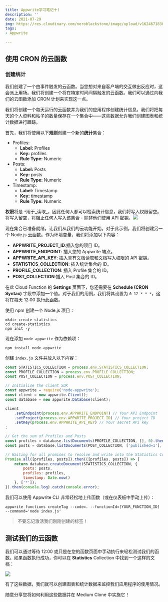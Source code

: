 ```yaml
---
title: Appwrite学习笔记十)
description: ''
date: 2021-07-29
img: https://res.cloudinary.com/neroblackstone/image/upload/v1624671830/appwrite_i2voda.webp
tags:
- Appwrite

---
```

## 使用 CRON 的云函数

### 创建统计

我们创建了一个由事件触发的云函数。当您想对来自客户端的交互做出反应时，这会派上用场。我们将创建一个将在特定时间间隔触发的云函数。我们可以通过向我们的云函数添加 CRON 计划来实现这一点。

我们将创建一个每天运行的云函数并为我们的应用程序创建统计信息。我们将把每天的个人资料和帖子的数量保存在一个集合中——这些数据允许我们创建图表和统计数据进行跟踪。

首先，我们将使用以下**规则**创建一个新的**统计**集合：

* Profiles:
  * **Label:** Profiles
  * **Key:** profiles
  * **Rule Type:** Numeric
* Posts:
  * **Label:** Posts
  * **Key:** posts
  * **Rule Type:** Numeric
* Timestamp:
  * **Label:** Timestamp
  * **Key:** timestamp
  * **Rule Type:** Numeric

**权限**将是 `*`用于_读取_，因此任何人都可以检索统计信息，我们将写入权限留空。将写入留空，将阻止任何人写入该集合 - 除非他们使用 API 密钥。![](https://res.cloudinary.com/neroblackstone/image/upload/v1627553183/appwrite_add_rules_hgvsug.png)

现在集合已准备就绪，让我们从我们的云功能开始。对于此示例，我们将创建另一个 Node.js 云函数。作为环境变量，我们将添加以下内容：

* **APPWRITE_PROJECT_ID**:插入您的项目 ID。
* **APPWRITE_ENDPOINT**: 插入您的 Appwrite 端点。
* **APPWRITE_API_KEY**: 插入具有文档读取和文档写入权限的 API 密钥。
* **STATISTICS_COLLECTION**: 插入统计集合的 ID。
* **PROFILE_COLLECTION**: 插入 Profile 集合的 ID。
* **POST_COLLECTION**:插入 Post 集合的 ID。

在此 Cloud Function 的 **Settings** 页面下，您还需要在 **Schedule (CRON Syntax)** 字段中添加一个值。对于我们的用例，我们将其设置为 `0 12 * * *`，这将在每天 12:00 执行此函数。

使用 npm 创建一个 Node.js 项目：

``` shell
mkdir create-statistics
cd create-statistics
npm init -y
```

现在添加 `node-appwrite` 作为依赖项：

``` shell
npm install node-appwrite
```

创建 `index.js` 文件并放入以下内容：

``` js
const STATISTICS_COLLECTION = process.env.STATISTICS_COLLECTION;
const PROFILE_COLLECTION = process.env.PROFILE_COLLECTION;
const POST_COLLECTION = process.env.POST_COLLECTION;

// Initialise the client SDK
const appwrite = require('node-appwrite');
const client = new appwrite.Client();
const database = new appwrite.Database(client);

client
    .setEndpoint(process.env.APPWRITE_ENDPOINT) // Your API Endpoint
    .setProject(process.env.APPWRITE_PROJECT_ID) // Your project ID
    .setKey(process.env.APPWRITE_API_KEY) // Your secret API key
;

// Get the sum of Profiles and Posts
const profiles = database.listDocuments(PROFILE_COLLECTION, [], 0).then(r => r.sum);
const posts = database.listDocuments(POST_COLLECTION, ['published=1'], 0).then(r => r.sum);

// Waiting for all promises to resolve and write into the Statistics Collection
Promise.all([profiles, posts]).then(([profiles, posts]) => {
    return database.createDocument(STATISTICS_COLLECTION, {
        posts: posts,
        profiles: profiles,
        timestamp: Date.now()
    }, ['*']);
}).then(console.log).catch(console.error);
```

我们可以使用 Appwrite CLI 非常轻松地上传函数（或在仪表板中手动上传）：

``` shell
appwrite functions createTag --code=. --functionId=[YOUR_FUNCTION_ID] --command='node index.js'
```

> 不要忘记激活我们刚刚创建的标签！

## 测试我们的云函数

我们可以通过等待 12:00 或只是在您的函数页面中手动执行来轻松测试我们的函数。如果函数执行成功，你可以在 **Statistics** Collection 中找到一个这样的文档：

![](https://res.cloudinary.com/neroblackstone/image/upload/v1627553652/appwrite_test_function_zhfctn.png)

有了这些数据，我们就可以创建图表和统计数据来监控我们应用程序的使用情况。

随意分享您将如何利用这些数据并在 Medium Clone 中实施它！